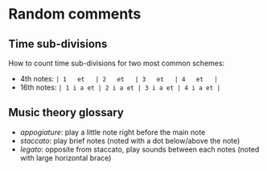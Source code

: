 # Random comments

## Time sub-divisions

How to count time sub-divisions for two most common schemes:
+  4th notes: `| 1   et   | 2   et   | 3   et   | 4   et   |`
+ 16th notes: `| 1 i a et | 2 i a et | 3 i a et | 4 i a et |`


## Music theory glossary

 + *appogiature*: play a little note right before the main note
 + *staccato*: play brief notes (noted with a dot below/above the note)
 + *legato*: opposite from staccato, play sounds between each notes (noted with large horizontal brace)